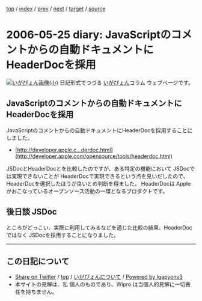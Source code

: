 [top](../index.html) 
 / [index](index.html) 
 / [prev](ig060524.html) 
 / [next](ig060526.html) 
 / [target](https://igapyon.github.io/diary/2006/ig060525.html) 
 / [source](https://github.com/igapyon/diary/blob/master/2006/ig060525.src.md) 

2006-05-25 diary: JavaScriptのコメントからの自動ドキュメントにHeaderDocを採用
=====================================================================================================
[![いがぴょん画像(小)](https://igapyon.github.io/diary/images/iga200306s.jpg "いがぴょん")](https://igapyon.github.io/diary/memo/memoigapyon.html) 日記形式でつづる [いがぴょん](https://igapyon.github.io/diary/memo/memoigapyon.html)コラム ウェブページです。

## JavaScriptのコメントからの自動ドキュメントにHeaderDocを採用

JavaScriptのコメントからの自動ドキュメントにHeaderDocを採用することにしました。

* [http://developer.apple.c...derdoc.html](http://developer.apple.com/opensource/tools/headerdoc.html)

JSDocとHeaderDocとを比較したのですが、ある特定の機能において JSDocでは実現できないことが HeaderDocで実現できるという点を見いだしたので、HeaderDocを選択したほうが良いとの判断を得ました。
HeaderDocは Appleがおこなっているオープンソース活動の一環となるプロダクトです。


## 後日談 JSDoc

ところがどっこい、実際に利用してみるなどを通じた比較の結果、HeaderDocではなく JSDocを採用することになりました。


----------------------------------------------------------------------------------------------------

## この日記について

* [Share on Twitter](https://twitter.com/intent/tweet?hashtags=igapyon%2Cdiary%2C%E3%81%84%E3%81%8C%E3%81%B4%E3%82%87%E3%82%93&text=JavaScript%E3%81%AE%E3%82%B3%E3%83%A1%E3%83%B3%E3%83%88%E3%81%8B%E3%82%89%E3%81%AE%E8%87%AA%E5%8B%95%E3%83%89%E3%82%AD%E3%83%A5%E3%83%A1%E3%83%B3%E3%83%88%E3%81%ABHeaderDoc%E3%82%92%E6%8E%A1%E7%94%A8&url=https%3A%2F%2Figapyon.github.io%2Fdiary%2F2006%2Fig060525.html) / [top](../index.html) / [いがぴょんについて](https://igapyon.github.io/diary/memo/memoigapyon.html) / [Powered by Igapyonv3](https://github.com/igapyon/igapyonv3)
* 本サイトの見解は、私 個人のものであり、Wipro は当個人的見解に一切責任を持ちません。 
